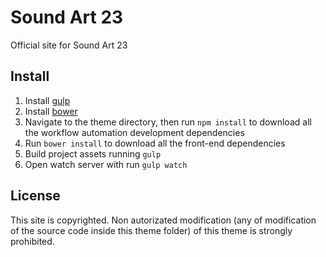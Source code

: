 # Sound Art 23

Official site for Sound Art 23

## Install

1. Install [gulp](http://gulpjs.com)
2. Install [bower](https://bower.io/)
3. Navigate to the theme directory, then run `npm install` to download all the workflow automation development dependencies
4. Run `bower install` to download all the front-end dependencies
5. Build project assets running `gulp`
6. Open watch server with run `gulp watch`

## License

This site is copyrighted. Non autorizated modification (any of modification of the source code inside this theme folder) of this theme is strongly prohibited.
